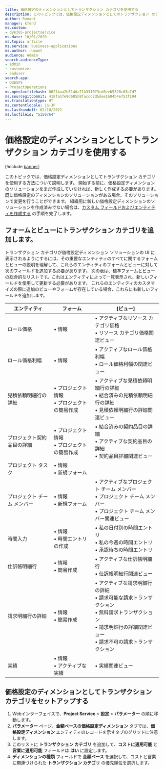 ```yaml
---
title: 価格設定のディメンションとしてトランザクション カテゴリを使用する
description: このトピックでは、価格設定ディメンションとしてのトランザクション カテゴリの使用方法について説明します。
author: Rumant
manager: kfend
ms.custom:
- dyn365-projectservice
ms.date: 10/01/2020
ms.topic: article
ms.service: business-applications
ms.author: rumant
audience: Admin
search.audienceType:
- admin
- customizer
- enduser
search.app:
- D365PS
- ProjectOperations
ms.openlocfilehash: 00214aa2b514da71b331073cd0eeb5320c03e7d7
ms.sourcegitcommit: 418fa1fe9d605b8faccc2d5dee1b04b4e753f194
ms.translationtype: HT
ms.contentlocale: ja-JP
ms.lasthandoff: 02/10/2021
ms.locfileid: "5150764"
---
```

# <a name="use-transaction-category-as-a-pricing-dimension"></a>価格設定のディメンションとしてトランザクション カテゴリを使用する

[!include [banner](../includes/psa-now-project-operations.md)]

このトピックでは、価格設定ディメンションとしてトランザクション カテゴリを使用する方法について説明します。 開始する前に、価格設定ディメンションのソリューションをまだ作成していなければ、新しく作成する必要があります。 既に価格設定のディメンションのソリューションがある場合、そのソリューションで変更を行うことができます。 組織用に新しい価格設定ディメンションのソリューションを作成済みでない場合は、[カスタム フィールドおよびエンティティを作成する](create-custom-fields-entities.md) の手順を完了します。

## <a name="add-transaction-category-to-forms-and-views"></a>フォームとビューにトランザクション カテゴリを追加します。
トランザクション カテゴリが価格設定ディメンション ソリューションの UI に表示されるようにするには、その重要なエンティティのすべてに関するフォームとビューの説明を理解して、これらのエンティティのフォームとビューに対して次のフィールドを追加する必要があります。
次の表は、標準フォームとビューの総合的なリストです。これはエンティティによって一覧表示され、新しいフィールドを使用して更新する必要があります。 これらのエンティティのカスタマイズの際に追加のビューやフォームが存在している場合、これらにも新しいフィールドを追加します。

|  エンティティ        | フォーム     |[ビュー]        |
| ------------------------------|---------------------------------|----------------------------------|
|  ロール価格|• 情報 |• アクティブなリソース カテゴリ価格<br> • リソース カテゴリ価格関連ビュー|
|  ロール価格利幅|• 情報|• アクティブなロール価格利幅<br>• ロール価格利幅の関連ビュー|
|  見積依頼明細行の詳細|• プロジェクト情報<br>• プロジェクトの簡易作成|• アクティブな見積依頼明細行の詳細<br>• 結合済みの見積依頼明細行の詳細<br>• 見積依頼明細行の詳細関連ビュー|
|  プロジェクト契約品目の詳細|• プロジェクト情報<br>• プロジェクトの簡易作成|• 結合済みの契約品目の詳細<br>• アクティブな契約品目の詳細<br>• 契約品目詳細関連ビュー|
|  プロジェクト タスク|• 情報<br>• 新規フォーム||
|  プロジェクト チーム メンバー|• 情報<br>• 新規フォーム|• アクティブなプロジェクト チーム メンバー<br>• プロジェクト チーム メンバー<br>• プロジェクト チーム メンバー関連ビュー|
|  時間入力|• 情報<br>• 時間エントリの作成|• 私の日付別の時間エントリ<br>• 私の今週の時間エントリ<br>• 承認待ちの時間エントリ|
|  仕訳帳明細行|• 情報<br>• 簡易作成|• アクティブな仕訳帳明細行<br>• 仕訳帳明細行関連ビュー|
|  請求明細行の詳細|• 情報<br>• 簡易作成|• アクティブな請求明細行の詳細<br>• 請求可能な請求トランザクション<br>• 無料請求トランザクション<br>• 請求明細行の詳細関連ビュー<br>• 請求不可の請求トランザクション|
|  実績|• 情報<br>• アクティブな実績|• 実績関連ビュー|

## <a name="set-up-transaction-category-as-a-pricing-dimension"></a>価格設定のディメンションとしてトランザクション カテゴリをセットアップする

1. Webインターフェイスで、**Project Service** > **設定** > **パラメーター** の順に移動します。 
2. **パラメーター** ページ、**金額ベースの価格設定ディメンション** タブでは、**価格設定ディメンション** エンティティのレコードを示すタブのグリッドに注意します。
3. このリストに **トランザクション カテゴリ** を追加して、**コストに適用可能** と **営業に適用可能** フィールドは **はい** に設定します。
4. **ディメンションの種類** フィールドで **金額ベース** を選択して、コストと営業に関連づけられた **トランザクション カテゴリ** の優先順位を選択します。
